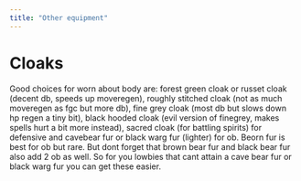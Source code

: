 ```yaml
---
title: "Other equipment"
---
```


# Cloaks

Good choices for worn about body are: forest green cloak or russet cloak
(decent db, speeds up moveregen), roughly stitched cloak (not as much
moveregen as fgc but more db), fine grey cloak (most db but slows down
hp regen a tiny bit), black hooded cloak (evil version of finegrey,
makes spells hurt a bit more instead), sacred cloak (for battling
spirits) for defensive and cavebear fur or black warg fur (lighter) for
ob. Beorn fur is best for ob but rare. But dont forget that brown bear
fur and black bear fur also add 2 ob as well. So for you lowbies that
cant attain a cave bear fur or black warg fur you can get these easier.